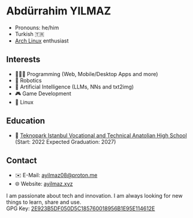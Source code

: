 # Abdürrahim YILMAZ
* Pronouns: he/him
* Turkish 🇹🇷
* [Arch Linux](https://www.archlinux.org/) enthusiast

## Interests
* 🧑🏻‍💻 Programming (Web, Mobile/Desktop Apps and more)
* 🤖 Robotics
* 🧠 Artificial Intelligence (LLMs, NNs and txt2img)
* 🎮 Game Development
* 🐧 Linux

## Education
* 🏫 [Teknopark Istanbul Vocational and Technical Anatolian High School](https://teknoparkistanbul.meb.k12.tr/) (Start: 2022 Expected Graduation: 2027)

## Contact
* ✉️ E-Mail: ayilmaz08@proton.me
* 🌐 Website: [ayilmaz.xyz](http://ayilmaz.xyz)

I am passionate about tech and innovation. I am always looking for new things to learn, share and use. \
GPG Key: [2E923B5DF050D5C185760018956B1E95E114612E](https://keys.openpgp.org/search?q=2E923B5DF050D5C185760018956B1E95E114612E)

